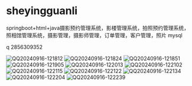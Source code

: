 # sheyingguanli
springboot+html+java摄影预约管理系统，影楼管理系统，拍照预约管理系统，照相馆管理系统，摄影管理，摄影师管理，订单管理，客户管理，照片
mysql

q 2856309352

![QQ20240916-121812](https://github.com/user-attachments/assets/c6a40262-8cb7-4fbf-be59-13e4946613f0)
![QQ20240916-121824](https://github.com/user-attachments/assets/0ce8ed1c-ad7f-42cc-af5e-1b3ae886faa7)
![QQ20240916-121851](https://github.com/user-attachments/assets/058d52a2-506e-4305-a4d7-ad7ff7d77297)
![QQ20240916-121905](https://github.com/user-attachments/assets/943c8a39-d4ce-4e04-a483-e7b3630f8f5f)
![QQ20240916-122013](https://github.com/user-attachments/assets/7de40931-a965-4657-a25f-19e811fad648)
![QQ20240916-122102](https://github.com/user-attachments/assets/4e5a1475-6b66-48f3-a67b-03caa2a49ed2)
![QQ20240916-122115](https://github.com/user-attachments/assets/e156cf35-27df-4480-b463-44216a69105a)
![QQ20240916-122122](https://github.com/user-attachments/assets/ea98c62f-50d2-43a4-98f9-5c4774752e95)
![QQ20240916-122134](https://github.com/user-attachments/assets/9ad81a1a-a019-4e36-a860-57d746830cba)
![QQ20240916-122204](https://github.com/user-attachments/assets/db2916aa-d8a5-4090-8aac-00c3cc30f39f)
![QQ20240916-122239](https://github.com/user-attachments/assets/5cc1726b-aa91-40c8-8bbc-1e7cb774972a)




